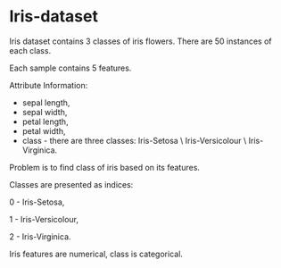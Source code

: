 # Iris-dataset


Iris dataset  contains 3 classes of iris flowers. There are 50 instances of each class.

Each sample contains 5 features. 

Attribute Information: 
* sepal length,
* sepal width,
* petal length,
* petal width,
* class - there are three classes: Iris-Setosa \ Iris-Versicolour \ Iris-Virginica.

Problem is to find class of iris based on its features.

Classes are presented as indices:

0 - Iris-Setosa, 

1 - Iris-Versicolour, 

2 - Iris-Virginica.

Iris features are numerical, class is categorical.